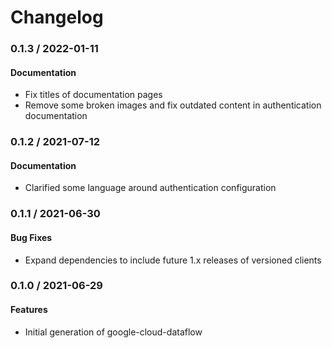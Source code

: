 # Changelog

### 0.1.3 / 2022-01-11

#### Documentation

* Fix titles of documentation pages
* Remove some broken images and fix outdated content in authentication documentation

### 0.1.2 / 2021-07-12

#### Documentation

* Clarified some language around authentication configuration

### 0.1.1 / 2021-06-30

#### Bug Fixes

* Expand dependencies to include future 1.x releases of versioned clients

### 0.1.0 / 2021-06-29

#### Features

* Initial generation of google-cloud-dataflow
